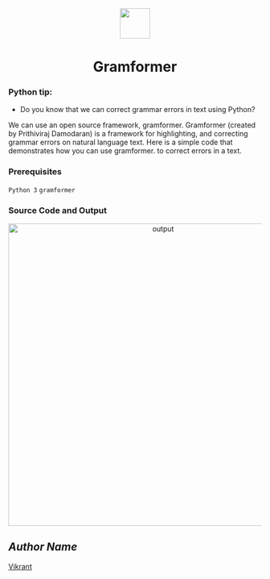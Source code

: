 <div align="center">
  <img height="60" src="https://user-images.githubusercontent.com/85709371/156916372-d8c1bbdd-5fe9-40d1-a250-5a1d4d454832.png">
</div>

<h1 align="center">Gramformer</h1>

### Python tip:
- Do you know that we can correct grammar errors in text using Python?

We can use an open source framework, gramformer. Gramformer (created by Prithiviraj Damodaran) is a framework for highlighting, and correcting grammar errors on natural language text.
Here is a simple code that demonstrates how you can use gramformer. to correct errors in a text.

### Prerequisites
`Python 3`
`gramformer`

### Source Code and Output
<p align="center">
  <a href="asset/gramformer.png"><img height="600" src="https://user-images.githubusercontent.com/85709371/162176095-1e4cc520-cc39-4157-9761-d1240bb075fd.png" alt="output"></a>
</p>

## *Author Name*
[Vikrant](https://github.com/vikrant-v28)
